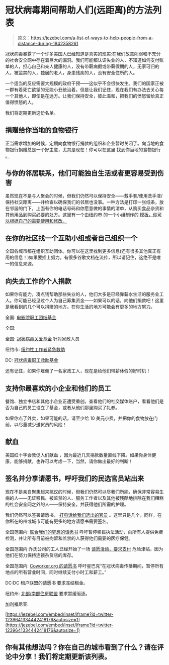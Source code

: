 # 冠状病毒期间帮助人们(远距离)的方法列表

> 原文：<https://jezebel.com/a-list-of-ways-to-help-people-from-a-distance-during-1842358261>

冠状病毒暴露了一个许多美国人已经知道是真实的现实:在我们故意削弱和不充分的社会安全网中存在着巨大的漏洞。我们可能都认识失业的人，不知道如何支付账单的人，担心自己和亲人健康的人，没有带薪病假或带薪假期的人，无家可归的人，被监禁的人，独居的老人，身患残疾的人，没有安全住所的人。



一个适当的反应需要大规模的政府干预——这似乎不会很快发生。我们的国家正被一群有着死亡欲望的无能小丑统治着，但是让我们记住，现在我们有办法去关心每一个其他人，即使是在远方。让我们保持安全，彼此温和，把我们的愤怒留给真正值得愤怒的人。

我们将定期更新这份名单。

## 捐赠给你当地的食物银行

正当需求增加的时候，定期向食物银行捐款的组织和企业暂时关闭了。向当地的食物银行捐赠总是一个好主意，尤其是现在！你可以在这里 找到你当地的食物银行 [。](https://www.feedingamerica.org/find-your-local-foodbank)

## 与你的邻居联系，他们可能独自生活或者更容易受到伤害

虽然现在不是与人聚会的时候，但我们仍然可以保持安全——戴手套/使用洗手液/保持社交距离——并检查以确保我们的邻居也没事。一种方法是打印一张纸条，放在邻居的门下，上面有你的电话号码和你愿意做的事情的清单，从购买食品杂货和其他用品到购买必要的处方。这里有一个由纽约市 的一个小组制作的 [模板，你可以根据自己的需要使用和修改。](https://docs.google.com/document/d/1yty6ZmeA_27yKvyFR3Vfjj40DOEmNkLOgseMR7lQaNU/edit?fbclid=IwAR3f5qCy1B4qZ0T8ZWTAAAdWOuaRKNXKdkuCQ0gGt5F7Yhfn2XGJKU0dSmM)

## 在你的社区找一个互助小组或者自己组织一个

全国各城市都在组织互助团体。你可以在这里找到更多信息(还有很多其他真正有用的信息！)如果要插上努力。有很多谷歌文档在流传，所以请记住，这绝不是唯一的信息来源。

## 向失去工作的个人捐款

如果你有能力，凑点钱帮助那些失业的人，他们大多是已经靠薪水生活的服务业工人。你可能已经见过个人为自己筹集资金——如果可以的话，向他们捐款吧！这里是我看到的几个可以捐赠的地方。在你生活的地方可能会有更多的地方努力。

全国: [电影院职工团结基金](https://www.gofundme.com/f/cinema-worker-solidarity-fund?fbclid=IwAR0LyvOg0DPs5QE8dOFAkKL1kVx3bn2c4TwPO7728pxZaFMalzCOQzjw3p4)

全国:

全国: [冠状病毒关爱基金](https://secure.actblue.com/donate/coronavirus-care-fund?refcode=covidfundsocial&utm_source=ndwa_twitter&utm_medium=image&utm_campaign=covidfund2020&utm_term=ndwa_mar16) 针对家政人员

纽约市: [纽约性工作者紧急救助](https://www.gofundme.com/f/cinema-worker-solidarity-fund?fbclid=IwAR0LyvOg0DPs5QE8dOFAkKL1kVx3bn2c4TwPO7728pxZaFMalzCOQzjw3p4)

DC: [冠状病毒职工救助基金](https://www.ramw.org/educated-eats)

还有记住，如果你雇佣了一名家政工人，现在是给他们带薪休假的好时机！

## 支持你最喜欢的小企业和他们的员工

餐馆、独立书店和其他小企业正遭受重创。查看他们的社交媒体账户，看看他们是否为自己的员工设立了基金，或者从他们那里购买了礼券。

如果你点了外卖，如果可能的话，请至少给 10 美元小费，并把你的食物放在门前，以尽量减少送货员的风险！

## 献血

美国红十字会敦促人们献血 ，因为最近几天捐款数量直线下降。如果你身体健康，能够捐献，也许可以考虑一下，当然，请你做出最好的判断！

## 签名并分享请愿书，呼吁我们的民选官员站出来

现在不是亲自聚集起来抗议的时候，但我们仍然可以尽我们所能，确保非常容易生病的人——无证移民、被监禁的人、服务工作者以及其他被残酷地排除在我们糟糕的社会安全网之外的人——保持安全，并获得他们所需的护理。

我们仍然可以签署请愿书， [打电话给我们选出的官员](https://www.usa.gov/elected-officials) 。这里只是几个，同样，在你所在的州或城市可能有更多的地方请愿书需要签名。

全国范围内: [联合我们的梦想的请愿书](https://unitedwedreamaction.org/covid/) 呼吁暂停移民执法活动，向所有人提供免费检测，并让所有目前被拘留和监禁的人获得他们需要的医疗保健。

全国范围内:乔氏公司的工人已经开始了一场 [请愿活动，要求支付](https://www.coworker.org/petitions/trader-joe-s-crew-needs-hazard-pay-now) 危险津贴，因为他们在努力保持连锁杂货店的库存。

全国范围内: [Coworker.org 的请愿书](https://www.coworker.org/petitions/suspend-starbucks-business-until-further-notice?share=e9cf1c83-0bdb-4aef-ba8e-696fece46fde&source=email-share-button&utm_medium=&utm_source=email) 呼吁星巴克“在冠状病毒传播期间，暂停所有地点的所有营业时间，同时继续支付小时工和薪工。”

DC:DC 租户联盟的请愿书 要求冻结租金。

纽约州: [北部/南部住房联盟](https://actionnetwork.org/petitions/tell-cuomo-freeze-evictions?source=direct_link&) 要求暂缓驱逐。

加利福尼亚:

 [https://jezebel.com/embed/inset/iframe?id=twitter-1239641334442418176&autosize=1](https://jezebel.com/embed/inset/iframe?id=twitter-1239641334442418176&autosize=1) 

## 你有其他想法吗？你在自己的城市看到了什么？请在评论中分享！我们将定期更新该列表。